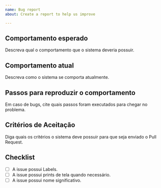 ```yaml
---
name: Bug report
about: Create a report to help us improve

---
```


## Comportamento esperado

Descreva qual o comportamento que o sistema deveria possuir.

## Comportamento atual

Descreva como o sistema se comporta atualmente.

## Passos para reproduzir o comportamento

Em caso de bugs, cite quais passos foram executados para chegar no problema.

## Critérios de Aceitação

Diga quais os critérios o sistema deve possuir para que seja enviado o Pull Request.



## Checklist

- [ ] A issue possui Labels.
- [ ] A issue possui prints de tela quando necessário.
- [ ] A issue possui nome significativo.
